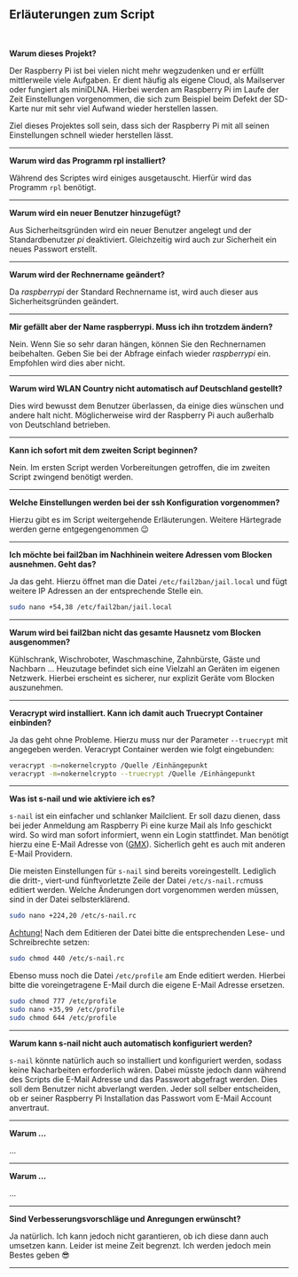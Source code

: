 ## Erläuterungen zum Script

<br>

**Warum dieses Projekt?**

Der Raspberry Pi ist bei vielen nicht mehr wegzudenken und er erfüllt mittlerweile viele Aufgaben. Er dient häufig als eigene Cloud, als Mailserver oder fungiert als miniDLNA. Hierbei werden am Raspberry Pi im Laufe der Zeit Einstellungen vorgenommen, die sich zum Beispiel beim Defekt der SD-Karte nur mit sehr viel Aufwand wieder herstellen lassen.

Ziel dieses Projektes soll sein, dass sich der Raspberry Pi mit all seinen Einstellungen schnell wieder herstellen lässt.

---
**Warum wird das Programm rpl installiert?**

Während des Scriptes wird einiges ausgetauscht. Hierfür wird das Programm `rpl` benötigt.

---
**Warum wird ein neuer Benutzer hinzugefügt?**

Aus Sicherheitsgründen wird ein neuer Benutzer angelegt und der Standardbenutzer *pi* deaktiviert. Gleichzeitig wird auch zur Sicherheit ein neues Passwort erstellt.

---
**Warum wird der Rechnername geändert?**

Da *raspberrypi* der Standard Rechnername ist, wird auch dieser aus Sicherheitsgründen geändert.

---
**Mir gefällt aber der Name raspberrypi. Muss ich ihn trotzdem ändern?**

Nein. Wenn Sie so sehr daran hängen, können Sie den Rechnernamen beibehalten. Geben Sie bei der Abfrage einfach wieder *raspberrypi* ein. Empfohlen wird dies aber nicht.

---
**Warum wird WLAN Country nicht automatisch auf Deutschland gestellt?**

Dies wird bewusst dem Benutzer überlassen, da einige dies wünschen und andere halt nicht. Möglicherweise wird der Raspberry Pi auch außerhalb von Deutschland betrieben.

---
**Kann ich sofort mit dem zweiten Script beginnen?**

Nein. Im ersten Script werden Vorbereitungen getroffen, die im zweiten Script zwingend benötigt werden.

---
**Welche Einstellungen werden bei der ssh Konfiguration vorgenommen?**

Hierzu gibt es im Script weitergehende Erläuterungen. Weitere Härtegrade werden gerne entgegengenommen :wink:

---
**Ich möchte bei fail2ban im Nachhinein weitere Adressen vom Blocken ausnehmen. Geht das?**

Ja das geht. Hierzu öffnet man die Datei ```/etc/fail2ban/jail.local``` und fügt weitere IP Adressen an der entsprechende Stelle ein.

```bash
sudo nano +54,38 /etc/fail2ban/jail.local
```

---
**Warum wird bei fail2ban nicht das gesamte Hausnetz vom Blocken ausgenommen?**

Kühlschrank, Wischroboter, Waschmaschine, Zahnbürste, Gäste und Nachbarn ...
Heuzutage befindet sich eine Vielzahl an Geräten im eigenen Netzwerk. Hierbei erscheint es sicherer, nur explizit Geräte vom Blocken auszunehmen.

---
**Veracrypt wird installiert. Kann ich damit auch Truecrypt Container einbinden?**

Ja das geht ohne Probleme. Hierzu muss nur der Parameter `--truecrypt` mit angegeben werden. Veracrypt Container werden wie folgt eingebunden:

```bash
veracrypt -m=nokernelcrypto /Quelle /Einhängepunkt
veracrypt -m=nokernelcrypto --truecrypt /Quelle /Einhängepunkt
```

---

**Was ist s-nail und wie aktiviere ich es?**

`s-nail` ist ein einfacher und schlanker Mailclient. Er soll dazu dienen, dass bei jeder Anmeldung am Raspberry Pi eine kurze Mail als Info geschickt wird. So wird man sofort informiert, wenn ein Login stattfindet. Man benötigt hierzu eine E-Mail Adresse von ([GMX](https://www.gmx.net)). Sicherlich geht es auch mit anderen E-Mail Providern.

Die meisten Einstellungen für `s-nail` sind bereits voreingestellt. Lediglich die dritt-, viert-und fünftvorletzte Zeile der Datei `/etc/s-nail.rc`muss editiert werden. Welche Änderungen dort vorgenommen werden müssen, sind in der Datei selbsterklärend.

```bash
sudo nano +224,20 /etc/s-nail.rc
```

<html><u>Achtung!</u></html> Nach dem Editieren der Datei bitte die entsprechenden Lese- und Schreibrechte setzen:

```bash
sudo chmod 440 /etc/s-nail.rc
```

Ebenso muss noch die Datei `/etc/profile` am Ende editiert werden. Hierbei bitte die voreingetragene E-Mail durch die eigene E-Mail Adresse ersetzen.

```bash
sudo chmod 777 /etc/profile
sudo nano +35,99 /etc/profile
sudo chmod 644 /etc/profile
```

---
**Warum kann s-nail nicht auch automatisch konfiguriert werden?**

`s-nail` könnte natürlich auch so installiert und konfiguriert werden, sodass keine Nacharbeiten erforderlich wären. Dabei müsste jedoch dann während des Scripts die E-Mail Adresse und das Passwort abgefragt werden. Dies soll dem Benutzer nicht abverlangt werden. Jeder soll selber entscheiden, ob er seiner Raspberry Pi Installation das Passwort vom E-Mail Account anvertraut.

---
**Warum ...**

...


---
**Warum ...**

...


---


**Sind Verbesserungsvorschläge und Anregungen erwünscht?**

Ja natürlich. Ich kann jedoch nicht garantieren, ob ich diese dann auch umsetzen kann. Leider ist meine Zeit begrenzt. Ich werden jedoch mein Bestes geben :sunglasses:

---
